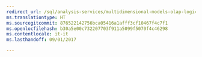 ```yaml
---
redirect_url: /sql/analysis-services/multidimensional-models-olap-logical-cube-objects/aggregations-and-aggregation-designs
ms.translationtype: HT
ms.sourcegitcommit: 876522142756bca05416a1afff3cf10467f4c7f1
ms.openlocfilehash: b30a5e00c732207703f911a5099f5070f4c46298
ms.contentlocale: it-it
ms.lasthandoff: 09/01/2017

---
```


